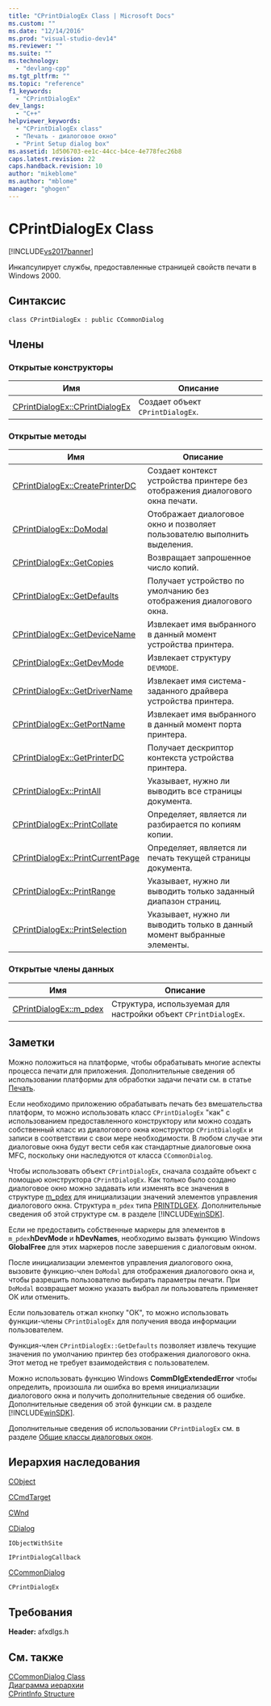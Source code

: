 ```yaml
---
title: "CPrintDialogEx Class | Microsoft Docs"
ms.custom: ""
ms.date: "12/14/2016"
ms.prod: "visual-studio-dev14"
ms.reviewer: ""
ms.suite: ""
ms.technology: 
  - "devlang-cpp"
ms.tgt_pltfrm: ""
ms.topic: "reference"
f1_keywords: 
  - "CPrintDialogEx"
dev_langs: 
  - "C++"
helpviewer_keywords: 
  - "CPrintDialogEx class"
  - "Печать - диалоговое окно"
  - "Print Setup dialog box"
ms.assetid: 1d506703-ee1c-44cc-b4ce-4e778fec26b8
caps.latest.revision: 22
caps.handback.revision: 10
author: "mikeblome"
ms.author: "mblome"
manager: "ghogen"
---
```

# CPrintDialogEx Class
[!INCLUDE[vs2017banner](../../assembler/inline/includes/vs2017banner.md)]

Инкапсулирует службы, предоставленные страницей свойств печати в Windows 2000.  
  
## Синтаксис  
  
```  
class CPrintDialogEx : public CCommonDialog  
```  
  
## Члены  
  
### Открытые конструкторы  
  
|Имя|Описание|  
|---------|--------------|  
|[CPrintDialogEx::CPrintDialogEx](../Topic/CPrintDialogEx::CPrintDialogEx.md)|Создает объект `CPrintDialogEx`.|  
  
### Открытые методы  
  
|Имя|Описание|  
|---------|--------------|  
|[CPrintDialogEx::CreatePrinterDC](../Topic/CPrintDialogEx::CreatePrinterDC.md)|Создает контекст устройства принтере без отображения диалогового окна печати.|  
|[CPrintDialogEx::DoModal](../Topic/CPrintDialogEx::DoModal.md)|Отображает диалоговое окно и позволяет пользователю выполнить выделения.|  
|[CPrintDialogEx::GetCopies](../Topic/CPrintDialogEx::GetCopies.md)|Возвращает запрошенное число копий.|  
|[CPrintDialogEx::GetDefaults](../Topic/CPrintDialogEx::GetDefaults.md)|Получает устройство по умолчанию без отображения диалогового окна.|  
|[CPrintDialogEx::GetDeviceName](../Topic/CPrintDialogEx::GetDeviceName.md)|Извлекает имя выбранного в данный момент устройства принтера.|  
|[CPrintDialogEx::GetDevMode](../Topic/CPrintDialogEx::GetDevMode.md)|Извлекает структуру `DEVMODE`.|  
|[CPrintDialogEx::GetDriverName](../Topic/CPrintDialogEx::GetDriverName.md)|Извлекает имя система\- заданного драйвера устройства принтера.|  
|[CPrintDialogEx::GetPortName](../Topic/CPrintDialogEx::GetPortName.md)|Извлекает имя выбранного в данный момент порта принтера.|  
|[CPrintDialogEx::GetPrinterDC](../Topic/CPrintDialogEx::GetPrinterDC.md)|Получает дескриптор контекста устройства принтера.|  
|[CPrintDialogEx::PrintAll](../Topic/CPrintDialogEx::PrintAll.md)|Указывает, нужно ли выводить все страницы документа.|  
|[CPrintDialogEx::PrintCollate](../Topic/CPrintDialogEx::PrintCollate.md)|Определяет, является ли разбирается по копиям копии.|  
|[CPrintDialogEx::PrintCurrentPage](../Topic/CPrintDialogEx::PrintCurrentPage.md)|Определяет, является ли печать текущей страницы документа.|  
|[CPrintDialogEx::PrintRange](../Topic/CPrintDialogEx::PrintRange.md)|Указывает, нужно ли выводить только заданный диапазон страниц.|  
|[CPrintDialogEx::PrintSelection](../Topic/CPrintDialogEx::PrintSelection.md)|Указывает, нужно ли выводить только в данный момент выбранные элементы.|  
  
### Открытые члены данных  
  
|Имя|Описание|  
|---------|--------------|  
|[CPrintDialogEx::m\_pdex](../Topic/CPrintDialogEx::m_pdex.md)|Структура, используемая для настройки объект `CPrintDialogEx`.|  
  
## Заметки  
 Можно положиться на платформе, чтобы обрабатывать многие аспекты процесса печати для приложения.  Дополнительные сведения об использовании платформы для обработки задачи печати см. в статье [Печать](../../mfc/printing.md).  
  
 Если необходимо приложению обрабатывать печать без вмешательства платформ, то можно использовать класс `CPrintDialogEx` "как" с использованием предоставленного конструктору или можно создать собственный класс из диалогового окна конструктор `CPrintDialogEx` и записи в соответствии с свои мере необходимости.  В любом случае эти диалоговые окна будут вести себя как стандартные диалоговые окна MFC, поскольку они наследуются от класса `CCommonDialog`.  
  
 Чтобы использовать объект `CPrintDialogEx`, сначала создайте объект с помощью конструктора `CPrintDialogEx`.  Как только было создано диалоговое окно можно задавать или изменять все значения в структуре [m\_pdex](../Topic/CPrintDialogEx::m_pdex.md) для инициализации значений элементов управления диалогового окна.  Структура `m_pdex` типа [PRINTDLGEX](http://msdn.microsoft.com/library/windows/desktop/ms646844).  Дополнительные сведения об этой структуре см. в разделе [!INCLUDE[winSDK](../../atl/includes/winsdk_md.md)].  
  
 Если не предоставить собственные маркеры для элементов в `m_pdex`**hDevMode** и **hDevNames**, необходимо вызвать функцию Windows **GlobalFree** для этих маркеров после завершения с диалоговым окном.  
  
 После инициализации элементов управления диалогового окна, вызовите функцию\-член `DoModal` для отображения диалогового окна и, чтобы разрешить пользователю выбирать параметры печати.  При `DoModal` возвращает можно указать выбрал ли пользователь применяет ОК или отменить.  
  
 Если пользователь отжал кнопку "ОК", то можно использовать функции\-члены `CPrintDialogEx` для получения ввода информации пользователем.  
  
 Функция\-член `CPrintDialogEx::GetDefaults` позволяет извлечь текущие значения по умолчанию принтер без отображения диалогового окна.  Этот метод не требует взаимодействия с пользователем.  
  
 Можно использовать функцию Windows **CommDlgExtendedError** чтобы определить, произошла ли ошибка во время инициализации диалогового окна и получить дополнительные сведения об ошибке.  Дополнительные сведения об этой функции см. в разделе [!INCLUDE[winSDK](../../atl/includes/winsdk_md.md)].  
  
 Дополнительные сведения об использовании `CPrintDialogEx` см. в разделе [Общие классы диалоговых окон](../../mfc/common-dialog-classes.md).  
  
## Иерархия наследования  
 [CObject](../Topic/CObject%20Class.md)  
  
 [CCmdTarget](../Topic/CCmdTarget%20Class.md)  
  
 [CWnd](../Topic/CWnd%20Class.md)  
  
 [CDialog](../../mfc/reference/cdialog-class.md)  
  
 `IObjectWithSite`  
  
 `IPrintDialogCallback`  
  
 [CCommonDialog](../Topic/CCommonDialog%20Class.md)  
  
 `CPrintDialogEx`  
  
## Требования  
 **Header:**  afxdlgs.h  
  
## См. также  
 [CCommonDialog Class](../Topic/CCommonDialog%20Class.md)   
 [Диаграмма иерархии](../../mfc/hierarchy-chart.md)   
 [CPrintInfo Structure](../../mfc/reference/cprintinfo-structure.md)